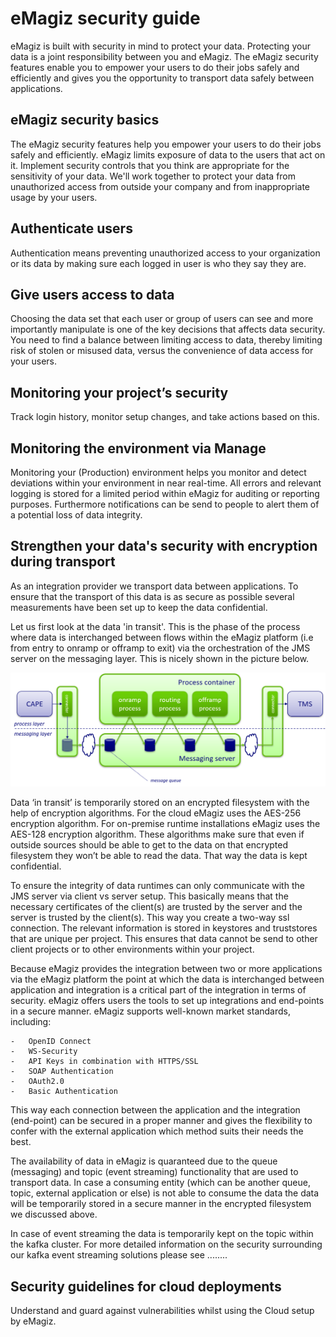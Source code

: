 # eMagiz security guide

eMagiz is built with security in mind to protect your data. Protecting your data is a joint responsibility between you and eMagiz. The eMagiz security features enable you to empower your users to do their jobs safely and efficiently and gives you the opportunity to transport data safely between applications.

## eMagiz security basics
The eMagiz security features help you empower your users to do their jobs safely and efficiently. eMagiz limits exposure of data to the users that act on it. Implement security controls that you think are appropriate for the sensitivity of your data. We'll work together to protect your data from unauthorized access from outside your company and from inappropriate usage by your users.

## Authenticate users
Authentication means preventing unauthorized access to your organization or its data by making sure each logged in user is who they say they are.

## Give users access to data
Choosing the data set that each user or group of users can see and more importantly manipulate is one of the key decisions that affects data security. You need to find a balance between limiting access to data, thereby limiting risk of stolen or misused data, versus the convenience of data access for your users.

## Monitoring your project’s security

Track login history, monitor setup changes, and take actions based on this.

## Monitoring the environment via Manage

Monitoring your (Production) environment helps you monitor and detect deviations within your environment in near real-time. All errors and relevant logging is stored for a limited period within eMagiz for auditing or reporting purposes. Furthermore notifications can be send to people to alert them of a potential loss of data integrity.

## Strengthen your data's security with encryption during transport

As an integration provider we transport data between applications. To ensure that the transport of this data is as secure as possible several measurements have been set up to keep the data confidential.

Let us first look at the data 'in transit'. This is the phase of the process where data is interchanged between flows within the eMagiz platform (i.e from entry to onramp or offramp to exit) via the orchestration of the JMS server on the messaging layer. This is nicely shown in the picture below.

<p align="center"><img src="../../img/howto/security-guide-0.png"></p>

Data ‘in transit’ is temporarily stored on an encrypted filesystem with the help of encryption algorithms. 
For the cloud eMagiz uses the AES-256 encryption algorithm. 
For on-premise runtime installations eMagiz uses the AES-128 encryption algorithm. 
These algorithms make sure that even if outside sources should be able to get to the data on that encrypted filesystem they won’t be able to read the data.
That way the data is kept confidential.

To ensure the integrity of data runtimes can only communicate with the JMS server via client vs server setup. This basically means that the necessary certificates of the client(s) are trusted by the server and the server is trusted by the client(s). This way you create a two-way ssl connection. The relevant information is stored in keystores and truststores that are unique per project. This ensures that data cannot be send to other client projects or to other environments within your project.


Because eMagiz provides the integration between two or more applications via the eMagiz platform the point at which the data is interchanged between application and integration is a critical part of the integration in terms of security.
eMagiz offers users the tools to set up integrations and end-points in a secure manner. eMagiz supports well-known market standards, including:

	-	OpenID Connect
	-	WS-Security
	-	API Keys in combination with HTTPS/SSL
	-	SOAP Authentication
	-	OAuth2.0
	-	Basic Authentication
	
This way each connection between the application and the integration (end-point) can be secured in a proper manner and gives the flexibility to confer with the external application which method suits their needs the best. 

The availability of data in eMagiz is quaranteed due to the queue (messaging) and topic (event streaming) functionality that are used to transport data. In case a consuming entity (which can be another queue, topic, external application or else) is not able to consume the data the data will be temporarily stored in a secure manner in the encrypted filesystem we discussed above.

In case of event streaming the data is temporarily kept on the topic within the kafka cluster. For more detailed information on the security surrounding our kafka event streaming solutions please see ........

## Security guidelines for cloud deployments

Understand and guard against vulnerabilities whilst using the Cloud setup by eMagiz.